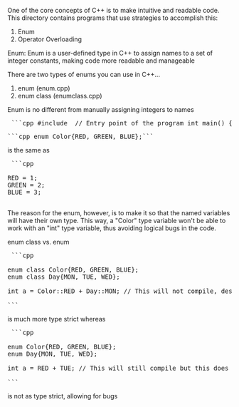 One of the core concepts of C++ is to make intuitive and readable code. This directory contains programs that use strategies to accomplish this:
1. Enum
2. Operator Overloading

Enum: 
Enum is a user-defined type in C++ to assign names to a set of integer constants, making code more readable and manageable

There are two types of enums you can use in C++...

1. enum (enum.cpp)
2. enum class (enumclass.cpp)

Enum is no different from manually assigning integers to names

<pre> ```cpp #include <iostream> // Entry point of the program int main() { std::cout << "Hello, GitHub Markdown!" << std::endl; return 0; } ``` </pre>

<pre>```cpp enum Color{RED, GREEN, BLUE};```</pre>

is the same as 

<pre> ```cpp 

RED = 1;
GREEN = 2;
BLUE = 3;

</pre>

The reason for the enum, however, is to make it so that the named variables will have their own type. This way, a "Color" type variable won't be able to work with an "int" type variable, thus avoiding logical bugs in the code.

enum class vs. enum

<pre> ```cpp 

enum class Color{RED, GREEN, BLUE};
enum class Day{MON, TUE, WED};

int a = Color::RED + Day::MON; // This will not compile, despite both values being integers

```</pre>

is much more type strict whereas 

<pre> ```cpp 

enum Color{RED, GREEN, BLUE};
enum Day{MON, TUE, WED};

int a = RED + TUE; // This will still compile but this does not make sense to do (or you may not want to do this)

```</pre>

is not as type strict, allowing for bugs

